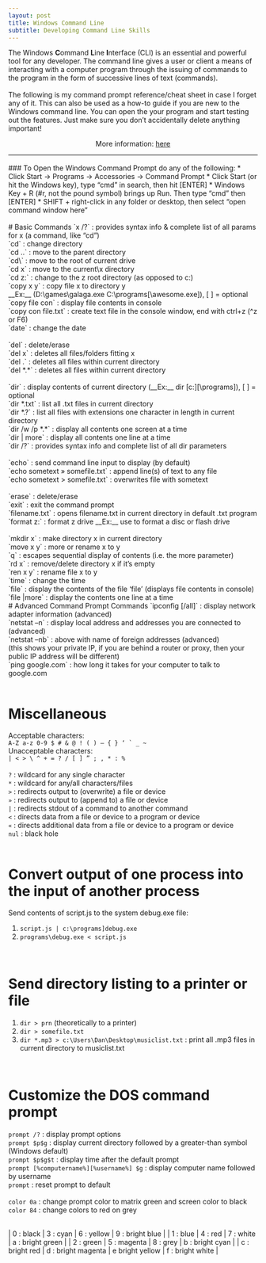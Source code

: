 ```yaml
---
layout: post
title: Windows Command Line
subtitle: Developing Command Line Skills
---
```


<div style="border-bottom:1px solid black">
The Windows <strong>C</strong>ommand <strong>L</strong>ine <strong>I</strong>nterface (CLI) is an essential and powerful tool for any developer. The command line gives a user or client a means of interacting with a computer program through the issuing of commands to the program in the form of successive lines of text (commands).<br>
<br>
The following is my command prompt reference/cheat sheet in case I forget any of it. This can also be used as a how-to guide if you are new to the Windows command line. You can open the your program and start testing out the features. Just make sure you don’t accidentally delete anything important!

<p style="text-align:center"> More information: <a href="http://simplyadvanced.net/blog/cheat-sheet-for-windows-command-prompt/">here</a></p>

</div>
<br>
### To Open the Windows Command Prompt do any of the following:
* Click Start -> Programs -> Accessories -> Command Prompt
* Click Start (or hit the Windows key), type “cmd” in search, then hit [ENTER]
* Windows Key + R (#r, not the pound symbol) brings up Run. Then type “cmd” then [ENTER]
* SHIFT + right-click in any folder or desktop, then select “open command window here”
<br>

<br>
# Basic Commands
`x /?` : provides syntax info & complete list of all params for x (a command, like “cd”)<br>
`cd` : change directory<br>
`cd ..` : move to the parent directory<br>
`cd\` : move to the root of current drive<br>
`cd x` : move to the current\x directory<br>
`cd z:` : change to the z root directory (as opposed to c:)<br>
`copy x y` : copy file x to directory y<br> 
__Ex:__ (D:\games\galaga.exe C:\programs[\awesome.exe]), [ ] = optional<br>
`copy file con` : display file contents in console<br>
`copy con file.txt` : create text file in the console window, end with ctrl+z (^z or F6)<br>
`date` : change the date<br>
<br>
`del` : delete/erase<br>
`del x` : deletes all files/folders fitting x<br>
`del .` : deletes all files within current directory<br>
`del *.*` : deletes all files within current directory<br>
<br>
`dir` : display contents of current directory (__Ex:__ dir [c:][\programs]), [ ] = optional<br>
`dir *.txt` : list all .txt files in current directory<br>
`dir *.?` : list all files with extensions one character in length in current directory<br>
`dir /w /p *.*` : display all contents one screen at a time<br>
`dir | more` : display all contents one line at a time<br>
`dir /?` : provides syntax info and complete list of all dir parameters<br>
<br>
`echo` : send command line input to display (by default)<br>
`echo sometext » somefile.txt` : append line(s) of text to any file<br>
`echo sometext > somefile.txt` : overwrites file with sometext<br>
<br>
`erase` : delete/erase<br>
`exit` : exit the command prompt<br>
`filename.txt` : opens filename.txt in current directory in default .txt program<br>
`format z:` : format z drive __Ex:__ use to format a disc or flash drive<br>
<br>
`mkdir x` : make directory x in current directory<br>
`move x y` : more or rename x to y<br>
`q` : escapes sequential display of contents (i.e. the more parameter)<br>
`rd x` : remove/delete directory x if it’s empty<br>
`ren x y` : rename file x to y<br>
`time` : change the time<br>
`file` : display the contents of the file ‘file’ (displays file contents in console)
`file |more` : display the contents one line at a time
<br>
# Advanced Command Prompt Commands
`ipconfig [/all]` : display network adapter information (advanced)<br>
`netstat –n` : display local address and addresses you are connected to (advanced)<br>
`netstat –nb` : above with name of foreign addresses (advanced)<br> 
(this shows your private IP, if you are behind a router or proxy, then your public IP address will be different)<br>
`ping google.com` : how long it takes for your computer to talk to google.com<br>
<br>

# Miscellaneous
Acceptable characters:<br> ```A-Z a-z 0-9 $ # & @ ! ( ) – { } ‘ ` _ ~```<br>
Unacceptable characters:<br> ```| < > \ ^ + = ? / [ ] ” ; , * : %```<br>
<br>
`?` : wildcard for any single character<br>
`*` : wildcard for any/all characters/files<br>
`>` : redirects output to (overwrite) a file or device<br>
`»` : redirects output to (append to) a file or device<br>
`|` : redirects stdout of a command to another command<br>
`<` : directs data from a file or device to a program or device<br>
`«` : directs additional data from a file or device to a program or device<br>
`nul` : black hole<br>
<br>

# Convert output of one process into the input of another process
Send contents of script.js to the system debug.exe file:<br>
1. `script.js | c:\programs]debug.exe`
2. `programs\debug.exe < script.js`
<br>

# Send directory listing to a printer or file
1. `dir > prn` (theoretically to a printer)
2. `dir > somefile.txt`
3. `dir *.mp3 > c:\Users\Dan\Desktop\musiclist.txt` : print all .mp3 files in current directory to musiclist.txt
<br>

# Customize the DOS command prompt
`prompt /?` : display prompt options<br>
`prompt $p$g` : display current directory followed by a greater-than symbol (Windows default)<br>
`prompt $p$g$t` : display time after the default prompt<br>
`prompt [%computername%][%username%] $g` : display computer name followed by username<br>
`prompt` : reset prompt to default<br>
<br>
`color 0a` : change prompt color to matrix green and screen color to black<br>
`color 84` : change colors to red on grey<br>
<br>

| 0 : black | 3 : cyan | 6 : yellow | 9 : bright blue |
| 1 : blue | 4 : red | 7 : white | a : bright green |
| 2 : green | 5 : magenta | 8 : grey | b : bright cyan |
| c : bright red | d : bright magenta | e bright yellow | f : bright white |

<br>

<br>